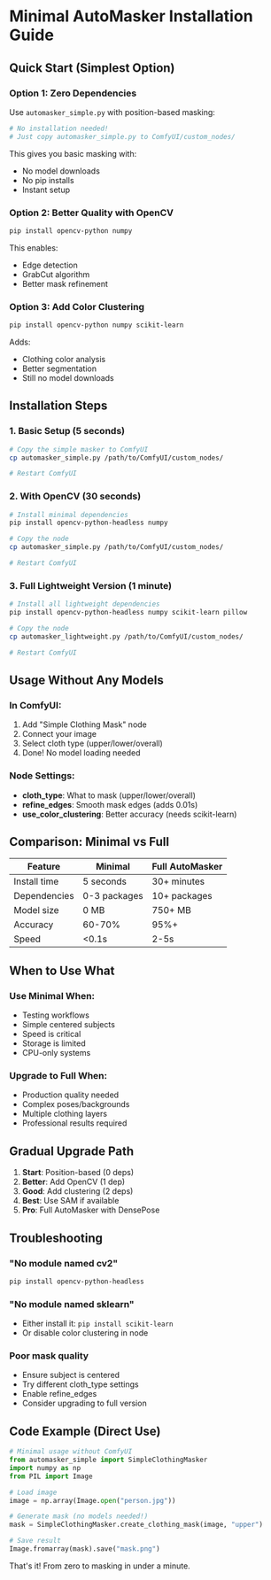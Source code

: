 # Minimal AutoMasker Installation Guide

## Quick Start (Simplest Option)

### Option 1: Zero Dependencies
Use `automasker_simple.py` with position-based masking:

```bash
# No installation needed! 
# Just copy automasker_simple.py to ComfyUI/custom_nodes/
```

This gives you basic masking with:
- No model downloads
- No pip installs
- Instant setup

### Option 2: Better Quality with OpenCV
```bash
pip install opencv-python numpy
```

This enables:
- Edge detection
- GrabCut algorithm
- Better mask refinement

### Option 3: Add Color Clustering
```bash
pip install opencv-python numpy scikit-learn
```

Adds:
- Clothing color analysis
- Better segmentation
- Still no model downloads

## Installation Steps

### 1. Basic Setup (5 seconds)
```bash
# Copy the simple masker to ComfyUI
cp automasker_simple.py /path/to/ComfyUI/custom_nodes/

# Restart ComfyUI
```

### 2. With OpenCV (30 seconds)
```bash
# Install minimal dependencies
pip install opencv-python-headless numpy

# Copy the node
cp automasker_simple.py /path/to/ComfyUI/custom_nodes/

# Restart ComfyUI
```

### 3. Full Lightweight Version (1 minute)
```bash
# Install all lightweight dependencies
pip install opencv-python-headless numpy scikit-learn pillow

# Copy the node
cp automasker_lightweight.py /path/to/ComfyUI/custom_nodes/

# Restart ComfyUI
```

## Usage Without Any Models

### In ComfyUI:
1. Add "Simple Clothing Mask" node
2. Connect your image
3. Select cloth type (upper/lower/overall)
4. Done! No model loading needed

### Node Settings:
- **cloth_type**: What to mask (upper/lower/overall)
- **refine_edges**: Smooth mask edges (adds 0.01s)
- **use_color_clustering**: Better accuracy (needs scikit-learn)

## Comparison: Minimal vs Full

| Feature | Minimal | Full AutoMasker |
|---------|---------|-----------------|
| Install time | 5 seconds | 30+ minutes |
| Dependencies | 0-3 packages | 10+ packages |
| Model size | 0 MB | 750+ MB |
| Accuracy | 60-70% | 95%+ |
| Speed | <0.1s | 2-5s |

## When to Use What

### Use Minimal When:
- Testing workflows
- Simple centered subjects
- Speed is critical
- Storage is limited
- CPU-only systems

### Upgrade to Full When:
- Production quality needed
- Complex poses/backgrounds
- Multiple clothing layers
- Professional results required

## Gradual Upgrade Path

1. **Start**: Position-based (0 deps)
2. **Better**: Add OpenCV (1 dep)
3. **Good**: Add clustering (2 deps)
4. **Best**: Use SAM if available
5. **Pro**: Full AutoMasker with DensePose

## Troubleshooting

### "No module named cv2"
```bash
pip install opencv-python-headless
```

### "No module named sklearn"
- Either install it: `pip install scikit-learn`
- Or disable color clustering in node

### Poor mask quality
- Ensure subject is centered
- Try different cloth_type settings
- Enable refine_edges
- Consider upgrading to full version

## Code Example (Direct Use)

```python
# Minimal usage without ComfyUI
from automasker_simple import SimpleClothingMasker
import numpy as np
from PIL import Image

# Load image
image = np.array(Image.open("person.jpg"))

# Generate mask (no models needed!)
mask = SimpleClothingMasker.create_clothing_mask(image, "upper")

# Save result
Image.fromarray(mask).save("mask.png")
```

That's it! From zero to masking in under a minute.